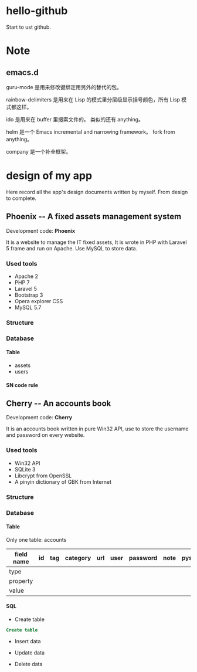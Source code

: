 # hello-github


Start to ust github.


# Note

## emacs.d

guru-mode 是用来修改键绑定用另外的替代的包。

rainbow-delimiters 是用来在 Lisp 的模式里分层级显示括号颜色，所有 Lisp 模式都这样。

ido 是用来在 buffer 里搜索文件的。 类似的还有 anything。

helm 是一个 Emacs incremental and narrowing framework。 fork from anything。

company 是一个补全框架。





# design of my app

Here record all the app's design documents written by myself. From design to complete.


## Phoenix -- A fixed assets management system

Development code: __Phoenix__ 

It is a website to manage the IT fixed assets, It is wrote in PHP with Laravel 5 frame and run on Apache. Use MySQL to store data.


### Used tools

* Apache 2
* PHP 7
* Laravel 5
* Bootstrap 3
* Opera explorer CSS
* MySQL 5.7




### Structure 


### Database 

#### Table

* assets
* users



#### SN code rule



## Cherry -- An accounts book


Development code: __Cherry__

It is an accounts book written in pure Win32 API, use to store the username and password on every website.


### Used tools

* Win32 API
* SQLite 3
* Libcrypt from OpenSSL
* A pinyin dictionary of GBK from Internet 




### Structure


### Database

#### Table 

Only one table: accounts


| field name | id | tag | category | url | user | password | note | pyshort |pyfull |
|------------|-----|----|----------|------|------|---------|------|----------|------|
| type |  
| property|
| value |



#### SQL

* Create table

```sql
Create table
```

* Insert data



* Update data



* Delete data







